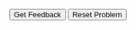 <div id="sortableTrash" class="sortable-code"></div> 
<div id="sortable" class="sortable-code"></div> 
<div style="clear:both;"></div> 
<p> 
    <input id="feedbackLink" value="Get Feedback" type="button" /> 
    <input id="newInstanceLink" value="Reset Problem" type="button" /> 
</p> 
<script type="text/javascript"> 
(function(){
  var initial = "def linear_search(items, items_to_find):\n" +
    "  index = 0\n" +
    "  found = False\n" +
    "  #check every item until found or until there are no more items to check\n" +
    "  while not found and index &lt; len(items):\n" +
    "    if items[index] == items_to_find:\n" +
    "      found = True\n" +
    "    else:\n" +
    "      index = index + 1\n" +
    "  if found:\n" +
    "    print(&quot;Item found at possition&quot;,index)\n" +
    "  else:\n" +
    "    print(&quot;Item not found&quot;)\n" +
    "#main program\n" +
    "items = [&quot;Florida&quot;, &quot;Georgia&quot;, &quot;Deleware&quot;, &quot;Alabama&quot;, &quot;California&quot;]\n" +
    "items_to_find = input(&quot;Enter the state to find: &quot;)\n" +
    "linear_search(items, items_to_find)   ";
  var parsonsPuzzle = new ParsonsWidget({
    "sortableId": "sortable",
    "max_wrong_lines": 10,
    "grader": ParsonsWidget._graders.LineBasedGrader,
    "exec_limit": 2500,
    "can_indent": true,
    "x_indent": 50,
    "lang": "en",
    "show_feedback": true
  });
  parsonsPuzzle.init(initial);
  parsonsPuzzle.shuffleLines();
  $("#newInstanceLink").click(function(event){ 
      event.preventDefault(); 
      parsonsPuzzle.shuffleLines(); 
  }); 
  $("#feedbackLink").click(function(event){ 
      event.preventDefault(); 
      parsonsPuzzle.getFeedback(); 
  }); 
})(); 
</script>
